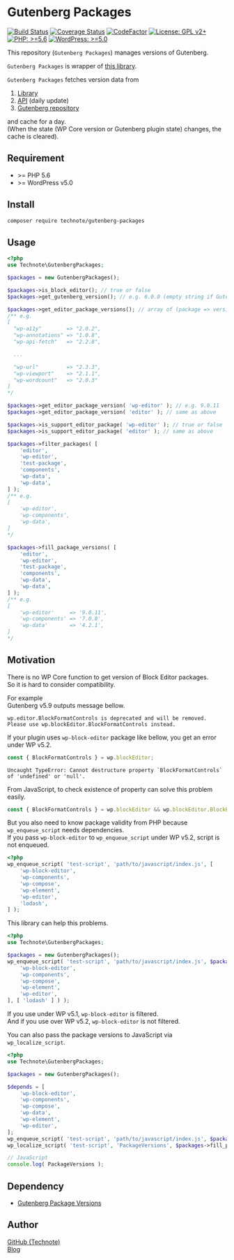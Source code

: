 # Gutenberg Packages

[![Build Status](https://travis-ci.com/technote-space/gutenberg-packages.svg?branch=master)](https://travis-ci.com/technote-space/gutenberg-packages)
[![Coverage Status](https://coveralls.io/repos/github/technote-space/gutenberg-packages/badge.svg?branch=master)](https://coveralls.io/github/technote-space/gutenberg-packages?branch=master)
[![CodeFactor](https://www.codefactor.io/repository/github/technote-space/gutenberg-packages/badge)](https://www.codefactor.io/repository/github/technote-space/gutenberg-packages)
[![License: GPL v2+](https://img.shields.io/badge/License-GPL%20v2%2B-blue.svg)](http://www.gnu.org/licenses/gpl-2.0.html)
[![PHP: >=5.6](https://img.shields.io/badge/PHP-%3E%3D5.6-orange.svg)](http://php.net/)
[![WordPress: >=5.0](https://img.shields.io/badge/WordPress-%3E%3D5.0-brightgreen.svg)](https://wordpress.org/)

This repository (`Gutenberg Packages`) manages versions of Gutenberg.  

`Gutenberg Packages` is wrapper of [this library](https://github.com/technote-space/gutenberg-package-versions).

`Gutenberg Packages` fetches version data from
1. [Library]((https://github.com/technote-space/gutenberg-package-versions))
2. [API](https://github.com/technote-space/gutenberg-package-versions/tree/gh-pages#api) (daily update)  
3. [Gutenberg repository](https://github.com/WordPress/gutenberg)

and cache for a day.  
(When the state (WP Core version or Gutenberg plugin state) changes, the cache is cleared).

## Requirement
- \>= PHP 5.6
- \>= WordPress v5.0

## Install
```bash
composer require technote/gutenberg-packages
```

## Usage
```php
<?php
use Technote\GutenbergPackages;

$packages = new GutenbergPackages();

$packages->is_block_editor(); // true or false
$packages->get_gutenberg_version(); // e.g. 6.0.0 (empty string if Gutenberg plugin is not activated)

$packages->get_editor_package_versions(); // array of (package => version), false if block editor is invalid
/** e.g.
[
  "wp-a11y"        => "2.0.2",
  "wp-annotations" => "1.0.8",
  "wp-api-fetch"   => "2.2.8",

  ...

  "wp-url"         => "2.3.3",
  "wp-viewport"    => "2.1.1",
  "wp-wordcount"   => "2.0.3"
]
*/

$packages->get_editor_package_version( 'wp-editor' ); // e.g. 9.0.11
$packages->get_editor_package_version( 'editor' ); // same as above

$packages->is_support_editor_package( 'wp-editor' ); // true or false
$packages->is_support_editor_package( 'editor' ); // same as above

$packages->filter_packages( [
	'editor',
	'wp-editor',
	'test-package',
	'components',
	'wp-data',
	'wp-data',
] );
/** e.g.
[
	'wp-editor',
	'wp-components',
	'wp-data',
]
*/

$packages->fill_package_versions( [
	'editor',
	'wp-editor',
	'test-package',
	'components',
	'wp-data',
	'wp-data',
] );
/** e.g.
[
	'wp-editor'     => '9.0.11',
	'wp-components' => '7.0.8',
	'wp-data'       => '4.2.1',
]
*/
```

## Motivation
There is no WP Core function to get version of Block Editor packages.  
So it is hard to consider compatibility.  

For example  
Gutenberg v5.9 outputs message bellow.
```
wp.editor.BlockFormatControls is deprecated and will be removed. Please use wp.blockEditor.BlockFormatControls instead.
```
If your plugin uses `wp-block-editor` package like bellow, you get an error under WP v5.2.
```js
const { BlockFormatControls } = wp.blockEditor;
```
```
Uncaught TypeError: Cannot destructure property `BlockFormatControls` of 'undefined' or 'null'.
```
From JavaScript, to check existence of property can solve this problem easily.
```js
const { BlockFormatControls } = wp.blockEditor && wp.blockEditor.BlockEdit ? wp.blockEditor : wp.editor;
```

But you also need to know package validity from PHP because `wp_enqueue_script` needs dependencies.  
If you pass `wp-block-editor` to `wp_enqueue_script` under WP v5.2, script is not enqueued.
```php
<?php
wp_enqueue_script( 'test-script', 'path/to/javascript/index.js', [
	'wp-block-editor',
	'wp-components',
	'wp-compose',
	'wp-element',
	'wp-editor',
	'lodash',
] );
```

This library can help this problems.
```php
<?php
use Technote\GutenbergPackages;

$packages = new GutenbergPackages();
wp_enqueue_script( 'test-script', 'path/to/javascript/index.js', $packages->filter_packages( [
	'wp-block-editor',
	'wp-components',
	'wp-compose',
	'wp-element',
	'wp-editor',
], [ 'lodash' ] ) );
```
If you use under WP v5.1, `wp-block-editor` is filtered.  
And if you use over WP v5.2, `wp-block-editor` is not filtered.

You can also pass the package versions to JavaScript via `wp_localize_script`.  
```php
<?php
use Technote\GutenbergPackages;

$packages = new GutenbergPackages();

$depends = [
	'wp-block-editor',
	'wp-components',
	'wp-compose',
	'wp-data',
	'wp-element',
	'wp-editor',
];
wp_enqueue_script( 'test-script', 'path/to/javascript/index.js', $packages->filter_packages( $depends, [ 'lodash' ] ) );
wp_localize_script( 'test-script', 'PackageVersions', $packages->fill_package_versions( $depends) );
```
```js
// JavaScript
console.log( PackageVersions );
```
## Dependency
- [Gutenberg Package Versions](https://github.com/technote-space/gutenberg-package-versions)

## Author
[GitHub (Technote)](https://github.com/technote-space)  
[Blog](https://technote.space)
